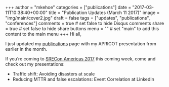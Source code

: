 +++
author = "mkehoe"
categories = ["publications"]
date = "2017-03-11T10:38:40+00:00"
title = "Publication Updates (March 11 2017)"
image = "img/main/cover2.jpg"
draft = false
tags = ["updates", "publications", "conferences"]
comments = true     # set false to hide Disqus comments
share = true        # set false to hide share buttons
menu = ""           # set "main" to add this content to the main menu
+++
Hi all,

I just updated my [publications](http://michael-kehoe.com/publications/) page with my APRICOT presentation from earlier in the month.

If you’re coming to [SRECon Americas 2017](https://www.usenix.org/conference/srecon17americas) this coming week, come and check out my presentations:

* Traffic shift: Avoiding disasters at scale
* Reducing MTTR and false escalations: Event Correlation at LinkedIn